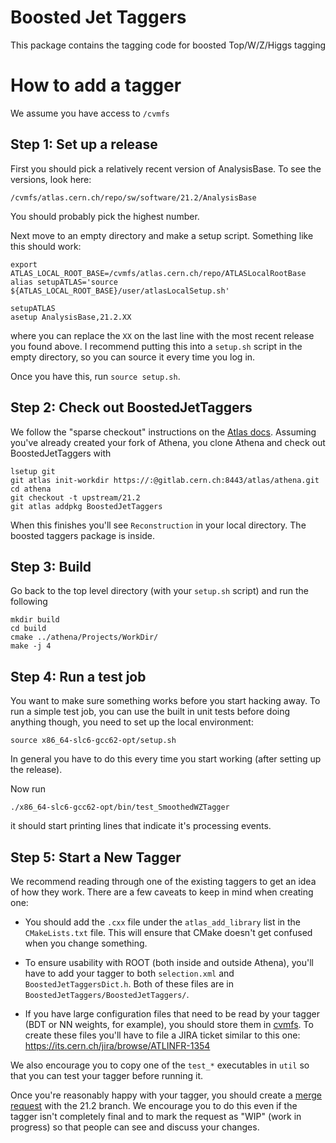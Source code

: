 Boosted Jet Taggers
===================

This package contains the tagging code for boosted Top/W/Z/Higgs tagging


How to add a tagger
===================

We assume you have access to `/cvmfs`

Step 1: Set up a release
------------------------

First you should pick a relatively recent version of AnalysisBase. To
see the versions, look here:

```
/cvmfs/atlas.cern.ch/repo/sw/software/21.2/AnalysisBase
```

You should probably pick the highest number.

Next move to an empty directory and make a setup script. Something
like this should work:

```
export ATLAS_LOCAL_ROOT_BASE=/cvmfs/atlas.cern.ch/repo/ATLASLocalRootBase
alias setupATLAS='source ${ATLAS_LOCAL_ROOT_BASE}/user/atlasLocalSetup.sh'

setupATLAS
asetup AnalysisBase,21.2.XX
```

where you can replace the `XX` on the last line with the most recent
release you found above. I recommend putting this into a `setup.sh`
script in the empty directory, so you can source it every time you log
in.

Once you have this, run `source setup.sh`.

Step 2: Check out BoostedJetTaggers
-----------------------------------

We follow the "sparse checkout" instructions on the
[Atlas docs][1]. Assuming you've already created your fork of Athena,
you clone Athena and check out BoostedJetTaggers with

```
lsetup git
git atlas init-workdir https://:@gitlab.cern.ch:8443/atlas/athena.git
cd athena
git checkout -t upstream/21.2
git atlas addpkg BoostedJetTaggers
```

When this finishes you'll see `Reconstruction` in your local
directory. The boosted taggers package is inside.

[1]: https://atlassoftwaredocs.web.cern.ch/gittutorial/

Step 3: Build
-------------

Go back to the top level directory (with your `setup.sh` script) and
run the following

```
mkdir build
cd build
cmake ../athena/Projects/WorkDir/
make -j 4
```

Step 4: Run a test job
----------------------

You want to make sure something works before you start hacking
away. To run a simple test job, you can use the built in unit tests
before doing anything though, you need to set up the local
environment:

```
source x86_64-slc6-gcc62-opt/setup.sh
```

In general you have to do this every time you start working (after
setting up the release).

Now run

```
./x86_64-slc6-gcc62-opt/bin/test_SmoothedWZTagger
```

it should start printing lines that indicate it's processing events.

Step 5: Start a New Tagger
--------------------------

We recommend reading through one of the existing taggers to get an
idea of how they work. There are a few caveats to keep in mind when
creating one:

 - You should add the `.cxx` file under the `atlas_add_library` list
   in the `CMakeLists.txt` file. This will ensure that CMake doesn't
   get confused when you change something.

 - To ensure usability with ROOT (both inside and outside Athena),
   you'll have to add your tagger to both `selection.xml` and
   `BoostedJetTaggersDict.h`. Both of these files are in
   `BoostedJetTaggers/BoostedJetTaggers/`.

 - If you have large configuration files that need to be read by your
   tagger (BDT or NN weights, for example), you should store them in
   [cvmfs][2]. To create these files you'll have to file a JIRA ticket
   similar to this one: https://its.cern.ch/jira/browse/ATLINFR-1354

We also encourage you to copy one of the `test_*` executables in
`util` so that you can test your tagger before running it.

Once you're reasonably happy with your tagger, you should create a
[merge request][3] with the 21.2 branch. We encourage you to do this
even if the tagger isn't completely final and to mark the request as
"WIP" (work in progress) so that people can see and discuss your
changes.


[2]: http://atlas.web.cern.ch/Atlas/GROUPS/DATABASE/GroupData/BoostedJetTaggers/
[3]: https://atlassoftwaredocs.web.cern.ch/gittutorial/merge-request/
